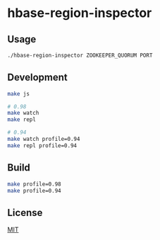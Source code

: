 # hbase-region-inspector

## Usage

```sh
./hbase-region-inspector ZOOKEEPER_QUORUM PORT
```

## Development

```sh
make js

# 0.98
make watch
make repl

# 0.94
make watch profile=0.94
make repl profile=0.94
```

## Build

```sh
make profile=0.98
make profile=0.94
```

## License

[MIT](LICENSE)
